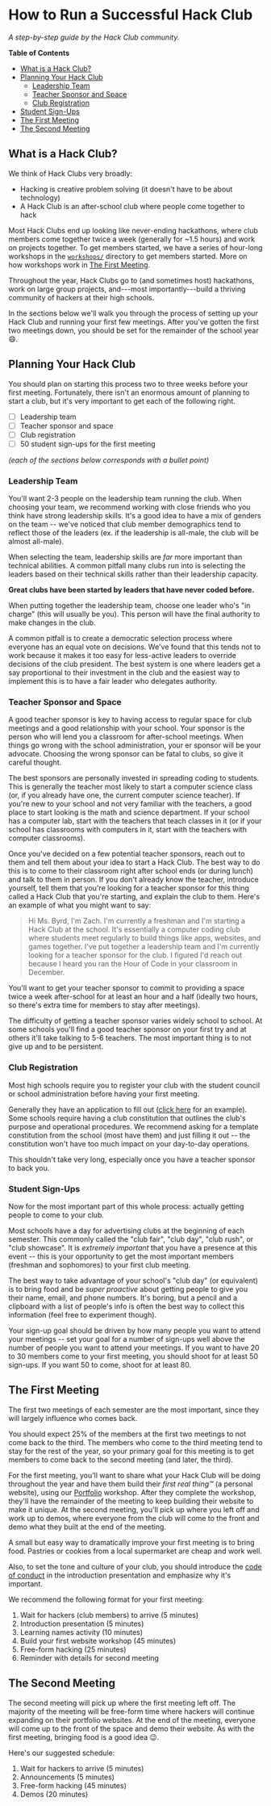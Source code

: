 # How to Run a Successful Hack Club

_A step-by-step guide by the Hack Club community._

**Table of Contents**

- [What is a Hack Club?](#what-is-a-hack-club)
- [Planning Your Hack Club](#planning-your-hack-club)
  - [Leadership Team](#leadership-team)
  - [Teacher Sponsor and Space](#teacher-sponsor-and-space)
  - [Club Registration](#club-registration)
- [Student Sign-Ups](#student-sign-ups)
- [The First Meeting](#the-first-meeting)
- [The Second Meeting](#the-second-meeting)

## What is a Hack Club?

We think of Hack Clubs very broadly:

- Hacking is creative problem solving (it doesn't have to be about technology)
- A Hack Club is an after-school club where people come together to hack

Most Hack Clubs end up looking like never-ending hackathons, where club members
come together twice a week (generally for ~1.5 hours) and work on projects
together. To get members started, we have a series of hour-long workshops in the
[`workshops/`](../workshops/) directory to get members started. More on how
workshops work in [The First Meeting](#the-first-meeting).

Throughout the year, Hack Clubs go to (and sometimes host) hackathons, work on
large group projects, and---most importantly---build a thriving community of
hackers at their high schools.

In the sections below we'll walk you through the process of setting up your Hack
Club and running your first few meetings. After you've gotten the first two
meetings down, you should be set for the remainder of the school year :smile:.

## Planning Your Hack Club

You should plan on starting this process two to three weeks before your first
meeting. Fortunately, there isn't an enormous amount of planning to start a
club, but it's very important to get each of the following right.

- [ ] Leadership team
- [ ] Teacher sponsor and space
- [ ] Club registration
- [ ] 50 student sign-ups for the first meeting

_(each of the sections below corresponds with a bullet point)_

### Leadership Team

You'll want 2-3 people on the leadership team running the club. When choosing
your team, we recommend working with close friends who you think have strong
leadership skills. It's a good idea to have a mix of genders on the team --
we've noticed that club member demographics tend to reflect those of the leaders
(ex. if the leadership is all-male, the club will be almost all-male).

When selecting the team, leadership skills are _far_ more important than
technical abilities. A common pitfall many clubs run into is selecting the
leaders based on their technical skills rather than their leadership capacity.

**Great clubs have been started by leaders that have never coded before.**

When putting together the leadership team, choose one leader who's "in charge"
(this will usually be you). This person will have the final authority to make
changes in the club.

A common pitfall is to create a democratic selection process where everyone has
an equal vote on decisions. We've found that this tends not to work because it
makes it too easy for less-active leaders to override decisions of the club
president. The best system is one where leaders get a say proportional to their
investment in the club and the easiest way to implement this is to have a fair
leader who delegates authority.

### Teacher Sponsor and Space

A good teacher sponsor is key to having access to regular space for club
meetings and a good relationship with your school. Your sponsor is the person
who will lend you a classroom for after-school meetings. When things go wrong
with the school administration, your er sponsor will be your advocate. Choosing
the wrong sponsor can be fatal to clubs, so give it careful thought.

The best sponsors are personally invested in spreading coding to students. This
is generally the teacher most likely to start a computer science class (or, if
you already have one, the current computer science teacher). If you're new to
your school and not very familiar with the teachers, a good place to start
looking is the math and science department. If your school has a computer lab,
start with the teachers that teach classes in it (or if your school has
classrooms with computers in it, start with the teachers with computer
classrooms).

Once you've decided on a few potential teacher sponsors, reach out to them and
tell them about your idea to start a Hack Club. The best way to do this is to
come to their classroom right after school ends (or during lunch) and talk to
them in person. If you don't already know the teacher, introduce yourself, tell
them that you're looking for a teacher sponsor for this thing called a Hack Club
that you're starting, and explain the club to them. Here's an example of what
you might want to say:

> Hi Ms. Byrd, I'm Zach. I'm currently a freshman and I'm starting a Hack Club
> at the school. It's essentially a computer coding club where students meet
> regularly to build things like apps, websites, and games together. I've put
> together a leadership team and I'm currently looking for a teacher sponsor for
> the club. I figured I'd reach out because I heard you ran the Hour of Code in
> your classroom in December.

You'll want to get your teacher sponsor to commit to providing a space twice a
week after-school for at least an hour and a half (ideally two hours, so there's
extra time for members to stay after meetings).

The difficulty of getting a teacher sponsor varies widely school to school. At
some schools you'll find a good teacher sponsor on your first try and at others
it'll take talking to 5-6 teachers. The most important thing is to not give up
and to be persistent.

### Club Registration

Most high schools require you to register your club with the student council or
school administration before having your first meeting.

Generally they have an application to fill out
([click here][lowell_club_application] for an example). Some schools require
having a club constitution that outlines the club's purpose and operational
procedures. We recommend asking for a template constitution from the school
(most have them) and just filling it out -- the constitution won't have too much
impact on your day-to-day operations.

This shouldn't take very long, especially once you have a teacher sponsor to
back you.

[lowell_club_application]: https://docs.google.com/forms/d/1Tr8OkMX3IN8SWsYkWeTTW4GIyNSDdvco8uks9UE_FOE/viewform

### Student Sign-Ups

Now for the most important part of this whole process: actually getting people
to come to your club.

Most schools have a day for advertising clubs at the beginning of each semester.
This commonly called the "club fair", "club day", "club rush", or "club
showcase". It is _extremely important_ that you have a presence at this event --
this is your opportunity to get the most important members (freshman and
sophomores) to your first club meeting.

The best way to take advantage of your school's "club day" (or equivalent) is to
bring food and be _super proactive_ about getting people to give you their name,
email, and phone numbers. It's boring, but a pencil and a clipboard with a list
of people's info is often the best way to collect this information (feel free to
experiment though).

Your sign-up goal should be driven by how many people you want to attend your
meetings -- set your goal for a number of sign-ups well above the number of
people you want to attend your meetings. If you want to have 20 to 30 members
come to your first meeting, you should shoot for at least 50 sign-ups. If you
want 50 to come, shoot for at least 80.

## The First Meeting

The first two meetings of each semester are the most important, since they will
largely influence who comes back.

You should expect 25% of the members at the first two meetings to not come back
to the third. The members who come to the third meeting tend to stay for the
rest of the year, so your primary goal for this meeting is to get members to
come back to the second meeting (and later, the third).

For the first meeting, you'll want to share what your Hack Club will be doing
throughout the year and have them build their _first real thing™_ (a personal
website), using our [Portfolio](../workshops/portfolio/README.md) workshop.
After they complete the workshop, they'll have the remainder of the meeting to
keep building their website to make it unique. At the second meeting, you'll
pick up where you left off and work up to demos, where everyone from the club
will come to the front and demo what they built at the end of the meeting.

A small but easy way to dramatically improve your first meeting is to bring
food. Pastries or cookies from a local supermarket are cheap and work well.

Also, to set the tone and culture of your club, you should introduce the
[code of conduct][coc] in the introduction presentation and emphasize why it's
important.

[coc]: ../CONDUCT.md

We recommend the following format for your first meeting:

1. Wait for hackers (club members) to arrive (5 minutes)
2. Introduction presentation (5 minutes)
3. Learning names activity (10 minutes)
4. Build your first website workshop (45 minutes)
5. Free-form hacking (25 minutes)
6. Reminder with details for second meeting

## The Second Meeting

The second meeting will pick up where the first meeting left off. The majority
of the meeting will be free-form time where hackers will continue expanding on
their portfolio websites. At the end of the meeting, everyone will come up to
the front of the space and demo their website. As with the first meeting,
bringing food is a good idea :wink:.

Here's our suggested schedule:

1. Wait for hackers to arrive (5 minutes)
2. Announcements (5 minutes)
3. Free-form hacking (45 minutes)
4. Demos (20 minutes)
